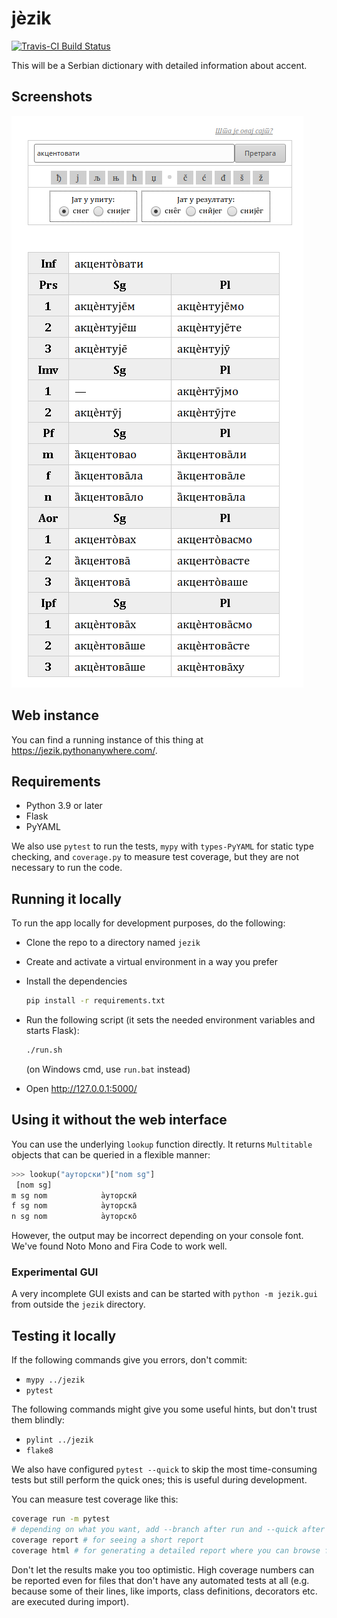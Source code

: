 # jèzik

[![Travis-CI Build Status](https://travis-ci.org/Zabolekar/jezik.svg?branch=master)](https://travis-ci.org/Zabolekar/jezik)

This will be a Serbian dictionary with detailed information about accent.

## Screenshots

![Example screenshot](example.png "Example")

## Web instance

You can find a running instance of this thing at <https://jezik.pythonanywhere.com/>.

## Requirements

* Python 3.9 or later
* Flask
* PyYAML

We also use `pytest` to run the tests, `mypy` with `types-PyYAML` for static type checking, and `coverage.py` to measure test coverage, but they are not necessary to run the code.

## Running it locally

To run the app locally for development purposes, do the following:

* Clone the repo to a directory named `jezik`
* Create and activate a virtual environment in a way you prefer
* Install the dependencies
  
  ```bash
  pip install -r requirements.txt
  ```

* Run the following script (it sets the needed environment variables and starts Flask):
  
  ```bash
  ./run.sh
  ```

  (on Windows cmd, use `run.bat` instead)
* Open <http://127.0.0.1:5000/>

## Using it without the web interface

You can use the underlying `lookup` function directly. It returns `Multitable` objects that can be queried in a flexible manner:

```python
>>> lookup("ауторски")["nom sg"]
 [nom sg]
m sg nom            а̀уторскӣ
f sg nom            а̀уторска̄
n sg nom            а̀уторско̄
```

However, the output may be incorrect depending on your console font. We've found Noto Mono and Fira Code to work well.

### Experimental GUI

A very incomplete GUI exists and can be started with `python -m jezik.gui` from outside the `jezik` directory.

## Testing it locally

If the following commands give you errors, don't commit:

* `mypy ../jezik`
* `pytest`

The following commands might give you some useful hints, but don't trust them blindly:

* `pylint ../jezik`
* `flake8`

We also have configured `pytest --quick` to skip the most time-consuming tests but still perform the quick ones; this is useful during development.

You can measure test coverage like this:

```bash
coverage run -m pytest
# depending on what you want, add --branch after run and --quick after pytest
coverage report # for seeing a short report
coverage html # for generating a detailed report where you can browse files and see what wasn't executed
```

Don't let the results make you too optimistic. High coverage numbers can be reported even for files that don't have any automated tests at all (e.g. because some of their lines, like imports, class definitions, decorators etc. are executed during import).